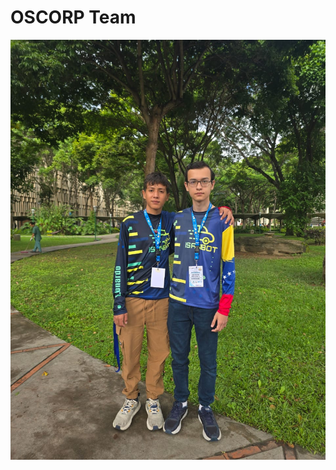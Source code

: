 # OSCORP Team
![OSCORP_Team](https://github.com/nestoxuy/OSCORP/blob/main/t-photos/OSCORP_Team.jpg )
